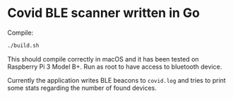 # Covid BLE scanner written in Go

Compile:

```sh
./build.sh
```

This should compile correctly in macOS and it has been tested on Raspberry Pi 3 Model B+. Run as root to have access to bluetooth device.

Currently the application writes BLE beacons to `covid.log` and tries to print some stats regarding the number of found devices.
